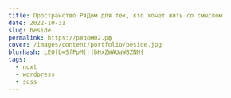 ```yaml
---
title: Пространство РяДом для тех, кто хочет жить со смыслом
date: 2022-10-31
slug: beside
permalink: https://рядом02.рф
cover: /images/content/portfolio/beside.jpg
blurhash: LEOfb=SfPpM|r]bHxZWAUaWBZNM{
tags:
  - nuxt
  - wordpress
  - scss
---
```

